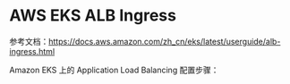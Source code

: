 # AWS EKS ALB Ingress

参考文档：https://docs.aws.amazon.com/zh_cn/eks/latest/userguide/alb-ingress.html

Amazon EKS 上的 Application Load Balancing 配置步骤：

